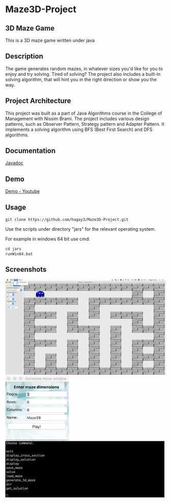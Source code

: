 # Maze3D-Project

## 3D Maze Game

This is a 3D maze game written under java

## Description
The game generates random mazes, in whatever sizes you'd like for you to enjoy and try solving.
Tired of solving? The project also includes a built-in solving algorithm, that will hint you in the right direction or show you the way.

## Project Architecture
This project was built as a part of Java Algorithms course in the College of Management with Nissim Brami.
The project includes various design patterns, such as Observer Pattern, Strategy pattern and Adapter Pattern.
It implements a solving algorithm using BFS (Best First Search) and DFS algorithms.

## Documentation
[Javadoc](https://hagay3.github.io/Maze3D-Project/javadoc/)

## Demo
[Demo - Youtube](https://www.youtube.com/watch?v=_DBQmUz4n6s)

## Usage
```
git clone https://github.com/hagay3/Maze3D-Project.git
```

Use the scripts under directory "jars" for the relevant operating system.

For example in windows 64 bit use cmd:
```
cd jars
runWin64.bat
```

## Screenshots

<img src="https://github.com/hagay3/Maze3D-Project/blob/master/images/main.png" width="600">


<img src="https://github.com/hagay3/Maze3D-Project/blob/master/images/Generate.png" width="200">


<img src="https://github.com/hagay3/Maze3D-Project/blob/master/images/CLI.png" width="500">
